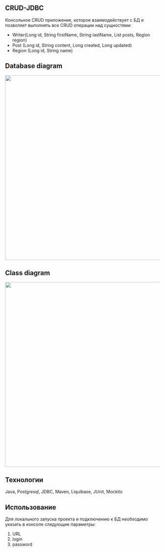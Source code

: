 ## CRUD-JDBC
Консольное CRUD приложение, которое взаимодействует с БД и позволяет выполнять все CRUD операции над сущностями:
- Writer(Long id, String firstName, String lastName, List<Post> posts, Region region)
- Post (Long id, String content, Long created, Long updated)
- Region (Long id, String name)

##  Database diagram                                                                                                                                                 
<img src="https://github.com/git4ef/CRUD-JDBC/assets/140438465/41109ff5-f837-4031-ad4d-b1fdd01dcbbb" width="600"> 

## Class diagram
<img src="https://github.com/git4ef/CRUD-JDBC/assets/140438465/4daad626-0e52-45c6-92fc-3ca50933e6a3" width="600">  

## Технологии
Java, Postgresql, JDBC, Maven, Liquibase, JUnit, Mockito

## Использование
Для локального запуска проекта и подключению к БД необходимо указать в консоле следующие параметры: 
1. URL
2. login
3. password
